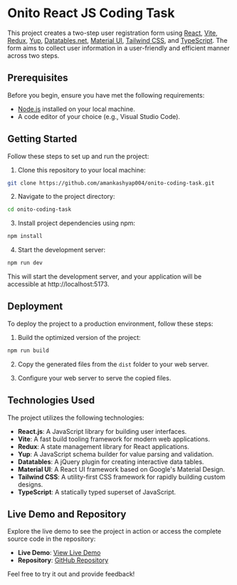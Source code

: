 # Onito React JS Coding Task

This project creates a two-step user registration form using [React](https://reactjs.org/), [Vite](https://vitejs.dev/), [Redux](https://redux.js.org/), [Yup](https://github.com/jquense/yup), [Datatables.net](https://datatables.net/), [Material UI](https://mui.com/), [Tailwind CSS](https://tailwindcss.com/), and [TypeScript](https://www.typescriptlang.org/). The form aims to collect user information in a user-friendly and efficient manner across two steps.


## Prerequisites

Before you begin, ensure you have met the following requirements:

- [Node.js](https://nodejs.org/) installed on your local machine.
- A code editor of your choice (e.g., Visual Studio Code).

## Getting Started

Follow these steps to set up and run the project:

1. Clone this repository to your local machine:

```bash
git clone https://github.com/amankashyap004/onito-coding-task.git
```

2. Navigate to the project directory:

```bash
cd onito-coding-task
```

3. Install project dependencies using npm:

```bash
npm install
```

4. Start the development server:

```bash
npm run dev
```

This will start the development server, and your application will be accessible at http://localhost:5173.

## Deployment

To deploy the project to a production environment, follow these steps:

1. Build the optimized version of the project:

```bash
npm run build
```

2. Copy the generated files from the `dist` folder to your web server.

3. Configure your web server to serve the copied files.

## Technologies Used

The project utilizes the following technologies:

- **React.js**: A JavaScript library for building user interfaces.
- **Vite**: A fast build tooling framework for modern web applications.
- **Redux**: A state management library for React applications.
- **Yup**: A JavaScript schema builder for value parsing and validation.
- **Datatables**: A jQuery plugin for creating interactive data tables.
- **Material UI**: A React UI framework based on Google's Material Design.
- **Tailwind CSS**: A utility-first CSS framework for rapidly building custom designs.
- **TypeScript**: A statically typed superset of JavaScript.

## Live Demo and Repository

Explore the live demo to see the project in action or access the complete source code in the repository:

- **Live Demo**: [View Live Demo](https://amankashyap004.github.io/onito-coding-task/)
- **Repository**: [GitHub Repository](https://github.com/amankashyap004/onito-coding-task.git)

Feel free to try it out and provide feedback!
